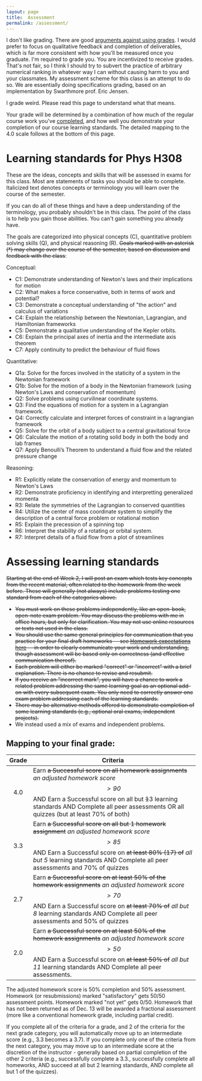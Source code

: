 ```yaml
---
layout: page 
title:  Assessment
permalink: /assessment/
---
```


I don't like grading. There are good [arguments against using grades](https://www.alfiekohn.org/article/case-grades/). 
I would prefer to focus on qualitative feedback and completion of deliverables, which is far more consistent with how you'll be measured once you graduate.
I'm required to grade you. You are incentivized to receive grades.
That's not fair, so I think I should try to subvert the practice of arbitrary numerical ranking in whatever way I can without causing harm to you and your classmates.
My assessment scheme for this class is an attempt to do so.
We are essentially doing specifications grading, based on an implementation by Swarthmore prof. Eric Jensen.

I grade weird.  Please read this page to understand what that means.

Your grade will be determined by a combination of how much of the regular course work you've [completed](/PhysH308/writeup), and how well you demonstrate your completion
of our course learning standards.  The detailed mapping to the 4.0 scale follows at the bottom of this page.


# Learning standards for Phys H308
These are the ideas, concepts and skills that will be assessed in exams for this class.
Most are statements of tasks you should be able to complete. 
Italicized text denotes concepts or terminology you will learn over the course of the semester.

If you can do all of these things and have a deep understanding of the terminology, you probably shouldn't be in this class.
The point of the class is to help you gain those abilities.  You can't gain something you already have.

The goals are categorized into physical concepts (C), quantitative problem solving skills (Q), and physical reasoning (R).  ~~Goals marked with an asterisk (*) may change over the course of the semester, based on discussion and feedback with the class~~:

Conceptual:
 - C1: Demonstrate understanding of Newton's laws and their implications for motion
 - C2: What makes a force conservative, both in terms of work and potential?
 - C3: Demonstrate a conceptual understanding of "the action" and calculus of variations
 - C4: Explain the relationship between the Newtonian, Lagrangian, and Hamiltonian frameworks
 - C5: Demonstrate a qualitative understanding of the Kepler orbits.
 - C6: Explain the principal axes of inertia and the intermediate axis theorem 
 - C7: Apply continuity to predict the behaviour of fluid flows
 
Quantitative:
 - Q1a: Solve for the forces involved in the staticity of a system in the Newtonian framework 
 - Q1b: Solve for the motion of a body in the Newtonian framework (using Newton's Laws and conservation of momentum)
 - Q2: Solve problems using curvilinear coordinate systems.
 - Q3: Find the equations of motion for a system in a Lagrangian framework.
 - Q4: Correctly calculate and interpret forces of constraint in a lagrangian framework
 - Q5: Solve for the orbit of a body subject to a central gravitational force
 - Q6: Calculate the motion of a rotating solid body in both the body and lab frames 
 - Q7: Apply Benoulli’s Theorem to understand a fluid flow and the related pressure change
 
Reasoning:
 - R1: Explicitly relate the conservation of energy and momentum to Newton's Laws
 - R2: Demonstrate proficiency in identifying and interpretting generalized momenta
 - R3: Relate the symmetries of the Lagrangian to conserved quantities
 - R4: Utilize the center of mass coordinate system to simplify the description of a central force problem or rotational motion
 - R5: Explain the precession of a spinning top
 - R6: Interpret the stability of a rotating or orbital system.
 - R7: Interpret details of a fluid flow from a plot of streamlines
 

# Assessing learning standards
~~Starting at the end of Week 2, I will post an exam which tests key concepts from the recent material,
often related to the homework from the week before. These will generally (not always) include problems testing one
standard from each of the categories above.~~
- ~~You must work on these problems independently, like an open-book, open-note exam problem. You may discuss the
 problems with me in office hours, but only for clarification. You may not use online resources or texts not used in the class.~~
 - ~~You should use the same general principles for communication that you practice for your final draft homeworks -- 
 see [Homework expectations here](PhysH308/writeup) -- in order to clearly communicate your work and understanding, though assessment
 will be based only on correctness (and effective communication thereof).~~
 - ~~Each problem will either be marked "correct" or "incorrect" with a brief explanation. There is no chance to revise and resubmit.~~
 - ~~If you receive an "incorrect mark", you will have a chance to work a related problem addressing the same learning goal as an optional add-on
 with every subsequent exam. You only need to correctly answer one exam problem addressing each of the learning standards.~~
 - ~~There may be alternative methods offered to demonstrate completion of some learning standards (e.g., optional oral exams, independent projects).~~
 - We instead used a mix of exams and independent problems.

## Mapping to your final grade:

| Grade | Criteria                                                                                                                                                                                   |
|:-----:|--------------------------------------------------------------------------------------------------------------------------------------------------------------------------------------------|
|  4.0  | Earn ~~a Successful score on all homework assignments~~ *an adjusted homework score $$>90%$$* AND Earn a Successful score on all but ~~1~~3 learning standards AND Complete all peer assessments OR all quizzes (but at least 70% of both)                              |
|  3.3  | Earn ~~a Successful score on all but 1 homework assignment~~ *an adjusted homework score $$>85%$$* AND Earn a Successful score on ~~at least 80% (17) of~~ *all but 5* learning standards AND Complete all peer assessments and 70% of quizzes            |
|  2.7  | Earn ~~a Successful score on at least 50% of the homework assignments~~ *an adjusted homework score $$>70%$$* AND Earn a Successful score on ~~at least 70% of~~ *all but 8* learning standards AND Complete all peer assessments and 50% of quizzes |
|  2.0  | Earn ~~a Successful score on at least 50% of the homework assignments~~ *an adjusted homework score $$>50%$$* AND Earn a Successful score on ~~at least 50% of~~ *all but 11* learning standards AND Complete all peer assessments.                   |

The adjusted homework score is 50% completion and 50% assessment.  Homework (or resubmissions) marked "satisfactory" gets 50/50 assessment points. Homework marked "not yet" gets 0/50. Homework that has not been returned as of Dec. 13 will be awarded a fractional assessment (more like a conventional homework grade, including partial credit).

If you complete all of the criteria for a grade, and 2 of the criteria for the next grade category, you will automatically move up to an intermediate score (e.g., 3.3 becomes a 3.7).
If you complete only one of the criteria from the next category, you may move up to an intermediate score at the discretion of the instructor - generally based on partial completion of the other 2 criteria
(e.g., successfully complete a 3.3., successfully complete all homeworks, AND succeed at all but 2 learning standards, AND complete all but 1 of the quizzes).
